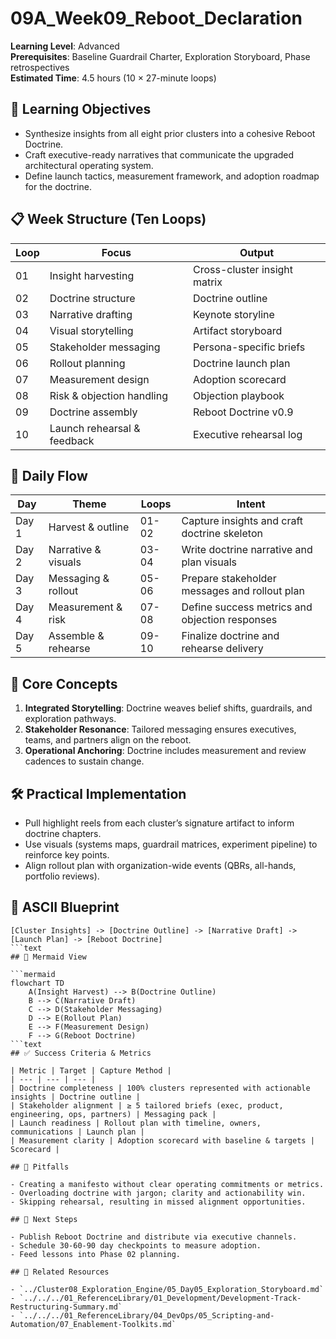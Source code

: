 ﻿# 09A_Week09_Reboot_Declaration

**Learning Level**: Advanced  
**Prerequisites**: Baseline Guardrail Charter, Exploration Storyboard, Phase retrospectives  
**Estimated Time**: 4.5 hours (10 × 27-minute loops)

## 🎯 Learning Objectives

- Synthesize insights from all eight prior clusters into a cohesive Reboot Doctrine.
- Craft executive-ready narratives that communicate the upgraded architectural operating system.
- Define launch tactics, measurement framework, and adoption roadmap for the doctrine.

## 📋 Week Structure (Ten Loops)

| Loop | Focus | Output |
| --- | --- | --- |
| 01 | Insight harvesting | Cross-cluster insight matrix |
| 02 | Doctrine structure | Doctrine outline |
| 03 | Narrative drafting | Keynote storyline |
| 04 | Visual storytelling | Artifact storyboard |
| 05 | Stakeholder messaging | Persona-specific briefs |
| 06 | Rollout planning | Doctrine launch plan |
| 07 | Measurement design | Adoption scorecard |
| 08 | Risk & objection handling | Objection playbook |
| 09 | Doctrine assembly | Reboot Doctrine v0.9 |
| 10 | Launch rehearsal & feedback | Executive rehearsal log |

## 🔄 Daily Flow

| Day | Theme | Loops | Intent |
| --- | --- | --- | --- |
| Day 1 | Harvest & outline | 01-02 | Capture insights and craft doctrine skeleton |
| Day 2 | Narrative & visuals | 03-04 | Write doctrine narrative and plan visuals |
| Day 3 | Messaging & rollout | 05-06 | Prepare stakeholder messages and rollout plan |
| Day 4 | Measurement & risk | 07-08 | Define success metrics and objection responses |
| Day 5 | Assemble & rehearse | 09-10 | Finalize doctrine and rehearse delivery |

## 🧠 Core Concepts

1. **Integrated Storytelling**: Doctrine weaves belief shifts, guardrails, and exploration pathways.
2. **Stakeholder Resonance**: Tailored messaging ensures executives, teams, and partners align on the reboot.
3. **Operational Anchoring**: Doctrine includes measurement and review cadences to sustain change.

## 🛠️ Practical Implementation

- Pull highlight reels from each cluster’s signature artifact to inform doctrine chapters.
- Use visuals (systems maps, guardrail matrices, experiment pipeline) to reinforce key points.
- Align rollout plan with organization-wide events (QBRs, all-hands, portfolio reviews).

## 📐 ASCII Blueprint

```text
[Cluster Insights] -> [Doctrine Outline] -> [Narrative Draft] -> [Launch Plan] -> [Reboot Doctrine]
```text
## 🧩 Mermaid View

```mermaid
flowchart TD
    A(Insight Harvest) --> B(Doctrine Outline)
    B --> C(Narrative Draft)
    C --> D(Stakeholder Messaging)
    D --> E(Rollout Plan)
    E --> F(Measurement Design)
    F --> G(Reboot Doctrine)
```text
## ✅ Success Criteria & Metrics

| Metric | Target | Capture Method |
| --- | --- | --- |
| Doctrine completeness | 100% clusters represented with actionable insights | Doctrine outline |
| Stakeholder alignment | ≥ 5 tailored briefs (exec, product, engineering, ops, partners) | Messaging pack |
| Launch readiness | Rollout plan with timeline, owners, communications | Launch plan |
| Measurement clarity | Adoption scorecard with baseline & targets | Scorecard |

## 🚧 Pitfalls

- Creating a manifesto without clear operating commitments or metrics.
- Overloading doctrine with jargon; clarity and actionability win.
- Skipping rehearsal, resulting in missed alignment opportunities.

## 🧵 Next Steps

- Publish Reboot Doctrine and distribute via executive channels.
- Schedule 30-60-90 day checkpoints to measure adoption.
- Feed lessons into Phase 02 planning.

## 🔗 Related Resources

- `../Cluster08_Exploration_Engine/05_Day05_Exploration_Storyboard.md`
- `../../../01_ReferenceLibrary/01_Development/Development-Track-Restructuring-Summary.md`
- `../../../01_ReferenceLibrary/04_DevOps/05_Scripting-and-Automation/07_Enablement-Toolkits.md`
